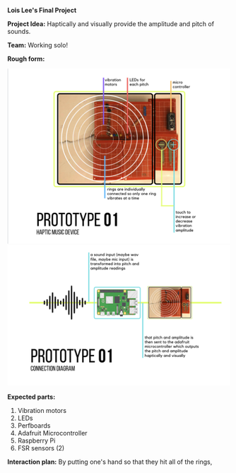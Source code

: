 **Lois Lee's Final Project**


**Project Idea:**
Haptically and visually provide the amplitude and pitch of sounds.

**Team:**
Working solo!

**Rough form:**

![](1.png)
![](2.png)

**Expected parts:**
  1. Vibration motors
  2. LEDs
  3. Perfboards
  4. Adafruit Microcontroller
  5. Raspberry Pi
  6. FSR sensors (2)
  

**Interaction plan:** 
By putting one's hand so that they hit all of the rings, 
